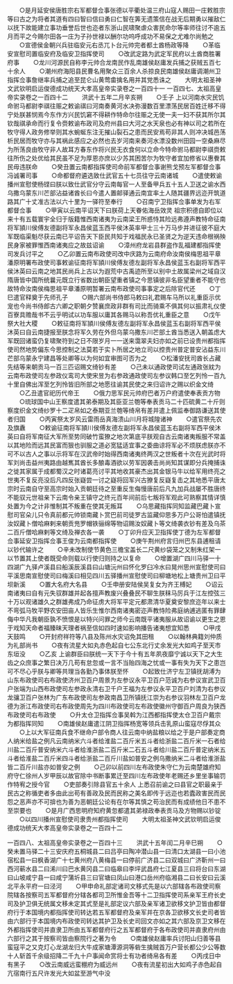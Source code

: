 <!-- { "loadSidebar": true } -->
　　○是月延安侯唐胜宗右军都督佥事张德以平衢处温三府山寇人赐田一庄敕胜宗等曰古之为将者其道有四曰智曰信曰勇曰仁智在筭无遗策信在战无后期勇以摧敌仁以抚下故能建立事功垂誉后世也迩者东浙山民啸聚虐众害民命尔等率师往讨不逾五月而平之今赐尔田各一庄为子孙世禄以酬尔功呜呼成功不易保之尤难尔尚勉之
　　○宣德侯金朝兴兵驻临安元右丞兀卜台元帅完者都土酋杨政等降
　　○革临安宣慰司置临安府及临安卫指挥使司
　　○改武定路为武定军民府以土酋商胜署府事
　　○龙川河源民自称李元帅合龙南民作乱南雄侯赵庸发兵捕之获贼五百七十余人
　　○潮州府海阳县民曹名用聚众三百余人杀掠良民南雄侯赵庸调潮州卫指挥佥事詹继率兵捕之追至昆仑山黄莺畬擒名用并其党悉诛之
　　大明太祖圣神文武钦明启运俊德成功统天大孝高皇帝实录卷之一百四十一
一百四七、太祖高皇帝实录卷之一百四十二
　　洪武十五年二月辛亥朔
　　○壬子  上以河南水灾民饥命驸马都尉李祺往赈之敕谕祺曰河南奏黄河水决弥漫数百里漂荡民居百姓迁移不得宁处朕甚悯焉今东作方兴民饥窘不得耕作特命尔往赈之无使一夫一妇不获其所尔其钦哉祺承命而行复令赍敕谕布政司及府州县曰大河之水天泉也必有神以司之若所在牧守得人政务修举则其水蜿蜒东注无摧山裂石之患而民安焉苟非其人则冲决城邑荡析民居而牧守亦与其祸此感应之必然也去岁河南来奏河水漂没数州田园一空桑麻尽为所荡良由牧守非人故耳方春东作将兴民无衣食何以立命今特命驸马都尉李祺赍敕往所伤之处优给其民虽不足为厚恩亦庶以少苏其困苦尔为牧守者宜加修省以惠餋其民毋违朕命
　　○癸丑置云南都指挥使司命前军都督佥事谢熊戈预左军都督佥事冯诚署司事
　　○命都督府遴选致仕武官五十七员往守云南诸城
　　○遣使敕谕播州宣慰使杨铿曰朕以致仕武官分守云南每官一人至备甲兵五十五人卫送之谕水西乌撒乌蒙东川芒部沾益诸酋长曰今遣人置邮驿通云南宜率土人随其疆界远迩开筑道路其广十丈准古法以六十里为一驿符至奉行
　　○召南宁卫指挥佥事单发为右军都督佥事
　　○甲寅以云南平诏天下曰朕荷上天眷佑海岳效灵  祖宗积德自即位以来十有五载寰宇全归于版籍惟西南诸夷为云南梁王所惑恃其险远弗遵声教特命征南将军頴川侯傅友德副将军永昌侯蓝玉西平侯沐英率甲士三十万马步并进征彼不庭大军既临渠魁尽获云南已平诏告天下臣民共知于戏福民永已圣贤之为逆天违命根祸殃民身家被罪惟西南诸夷应之故兹诏谕
　　○漳州府龙岩县群盗作乱福建都指挥使司发兵讨平之
　　○乙卯置云南布政使司改中庆路为云南府命汝南侯梅思祖平章潘原明署布政使司事敕谕征南将军頴川侯傅友德左副将军永昌侯蓝玉右副将军西平侯沐英曰云南之地其民尚兵上古以为遐荒中古禹迹所至以别中土故属梁州之域自汉隋唐皆中国所统曩元既立行省数出朝臣望重者镇之今思镇彼非名臣望重者不能守也故特命汝南侯梅思祖平章潘原明暂署云南布政使司事事定之后除官代还
　　○丁巳遣官释奠于先师孔子
　　○赐六部尚书侍郎马敕曰礼君赐车马所以礼重臣示优宠也今尚书侍郎古六卿之职朝夕赞襄庶政非群有司比而骑乘不俱其何以振肃礼仪使百寮具赡哉书不云乎明试以功车服以庸其各赐马以称吾优礼重臣之意
　　○戊午祭大社大稷
　　○敕征南将军頴川侯傅友德左副将军永昌侯蓝玉右副将军西平侯沐英曰自云南捷报至朕念将军久劳在外但乌蒙乌撒东川芒部土酋当悉送入朝盖虑大军既回诸蛮仍复啸聚符到之日不限岁月一一送来霭翠夫妇亦如之前已设贵州都指挥使司然地势偏东今思控制之法莫若于实卜所居之地立司以控贵州普定普安沾益东川芒部乌蒙永宁建昌等处卿等以为何如宜审图可否为之
　　○松潘安抚司酋长占藏先结等来朝贡马一百三匹诏赐文绮钞有差
　　○己未以通政使司试左通政张紞为云南布政使司左参政仪鸾司大使宋昱为右参政通政使司左参议韩口至乞列怜一百九十里自佛出浑至乞列怜皆旧所部之地愿往谕其民使之来归诏许之赐以织金文绮
　　○乙丑遣官祀历代帝王
　　○俄力思军民元帅府巴者万户府遣使奉表贡方物
　　○琉球国中山王察度遣其弟泰期及其臣亚兰匏等奉表贡马二十匹硫黄二十斤则察度织金文绮纱罗十二疋帛如之泰期亚兰匏等绮帛有差并遣上佩监奉御路谦送其使者归国
　　○丙寅祭太岁风云雷雨岳真海溃山川月将城隍诸神
　　○遣官祭先农及旗纛
　　○敕谕征南将军頴川侯傅友德左副将军永昌侯蓝玉右副将军西平侯沐英曰自将军南征大军所至势同破竹蛮獠之地次第底平朕观自古云南诸夷叛服不常盖以其地险而远其民富而狠也驯服之道必宽猛适宜事之委曲谅将军必不烦朕虑朕亦不可不以古人之事以示将军在汉武帝时始得西南诸夷终两汉之世叛者十次在光武时将军刘尚击益州夷路由越嶲其酋长多酿毒酒欲以劳军因袭击尚尚知其谋即分兵掩捕诛之徙其家属于成都蜀汉之时诸葛亮讨平其地收其豪杰出其金银马牛以给军用终亮之世夷不复反亮没后凡四反张嶷尝一讨之嶷将回军兴古獠复反嶷复击之其地悉平唐太宗时云南自守至高宗时始入贡朝廷待之至重反生侮慢唐前后凡九加兵战屡不胜唐终不能驭元世祖亲下云南令亲王镇守之终元百年间前后七叛将军观此可熟察其情详慎处置为今之计非惟制其不叛重在使其无叛耳
　　○乌思藏指挥同知监藏巴藏卜宣慰司官朵儿只令真前都元帅锁南藏卜赏巴前司徒罗古监藏仰思多万户公哥怕遣镇抚汝奴藏卜僧哈麻剌来朝贡兠罗帽铁骊绵等物诏赐汝奴藏卜等文绮袭衣钞有差及乌茶二百斤僧哈麻剌等文绮及禅衣各一袭
　　○丁卯升应天卫指挥使丁德为左军都督佥事延安卫指挥佥事王俊为云南都指挥使
　　○庚午荆州府言归州巴东县逋租请以钞代输许之
　　○辛未改制使节黄色三檐宝盖长二尺黄纱袋笼之又制朱红架一以节置其上使者既受命则载以行使归则持之以复命
　　○增置湖广四川马驿一十四湖广九驿卢溪县曰船溪辰溪县曰山塘沅州曰怀化罗臼冷水曰晃州思州宣慰使司曰平溪思南宣慰使司曰梅溪曰相见四川五驿播州宣慰使司曰柳塘地松上塘贵州卫曰平坝新溪
　　○置大名府大名县
　　○壬申册安陆侯吴复女为齐王榑妃
　　○诏云南诸夷曰自有元失驭群雄并起各擅声教废兴叠叠民不聊生朕秣马厉兵于江左控弦三十万以观诸雄久之群雄弗成乃命征虏大将军平定元都肃清华夏奠安黎庶迩年以来士不弯弧马牧平野农安田亩人皆乐生惟尔西南诸夷密迩声教恃险弗庭纳逋逃匿有罪肆侮中华凡我朝臣孰不愤恨是以特兴问罪之师今云南既平诸夷服从故诏谕以更生之恩于戏知天命者福臻昧天理者祸至信如四时速如影响播告诸夷想宜知悉
　　○甲戌天鼓鸣
　　○开封府祥符等八县及陈州水灾诏免其田租
　　○以翰林典籍刘仲质为礼部尚书
　　○夜有流星大如丸赤色起自七公东北行丈余发光大如鸡子至天市东垣没
　　○乙亥  上谕群臣曰朕统一天下于今十有五年夙夜靡宁诚以天下之大生齿之众庶事之繁日决万几苟有怠忽或一言不当贻四海之忧或一事有失为天下之患岂可不尽心乎朕与卿等共理当各勤乃事体朕至怀
　　○起致仕济宁左卫镇抚胡溥为山东布政使司右布政使济州卫百户周景为左参议永平卫百户范诚为右参议宣武卫百户张端为山西布政使司左参政永清右卫千户王福为左参议永平卫百户刘清为右参议龙骧卫百户张林为广东布政使司左参政南昌卫所镇抚江崇为右参议羽林左卫百户龙德为浙江布政使司右布政使周先为四川布政使司左布政使徽州守御百户周良为狭西布政使司右布政使
　　○升太仓卫指挥佥事吴斡为江西都指挥使太仓卫百户戴宗为都指挥同知
　　○南雄侯赵庸遣江阴卫指挥杨宽等领兵击乳原山蛮寇尽俘其众
　　○上以大军征南兵食不继命户部令商人往云南中纳盐粮以给之于是户部奏定商人纳米给盐之例凡云南纳米六斗者给淮盐二百斤米五斗者给浙盐二百斤米一石者给川盐二百斤普安纳米六斗者给淮浙盐二百斤米二石五斗者给川盐二百斤普定纳米五斗者给淮盐二百斤米四斗者给浙盐二百斤川盐如普安之例乌撒纳米二斗者给淮浙盐皆二百斤川盐亦如普安之例
　　○己卯以前四川左布政使朱守仁为云南楚雄府知府守仁徐州人岁甲辰以故官除中书断事累迁至四川左布政使年老赐还乡里坐事输罚作特宥之授今官
　　○吏部奏引除县官五十余人  上悉召前谕之曰县官之职最亲于民古之称循吏者多由此出苟有善政及民而民称之美名即传于远迩也若蠹政害民而民怨之恶声亦不可揜也为善为恶朝廷公论有在尔等其慎之苟治民而有成绩他日不患不至崇要也
　　○是月广西思明府知府黄忽都遣其弟禄政奉表贡马及方物赐以钞锭
　　○以四川播州宣慰使司隶贵州都指挥使司
　　大明太祖圣神文武钦明启运俊德成功统天大孝高皇帝实录卷之一百四十二


一百四八、太祖高皇帝实录卷之一百四十三
　　洪武十五年闰二月辛巳朔
　　○癸未置马驿二十三安庆府五桐城县二曰吕亭曰陶冲潜山县一曰清口太湖县一曰小池宿松县一曰枫香湖广十七黄州府八黄梅县一曰停前广济县二曰双城曰广济靳州一曰西河蕲水县二曰浠川曰巴水黄冈县二曰临皋曰李坪武昌府七江夏县三曰将台曰东湖曰山坡咸宁县一曰咸宁蒲圻县三曰官塘曰凤山曰港口岳州府临湘县二曰长安曰云溪北平永平府一曰泾河
　　○甲申命礼部定诸司文移式先是以六部辖各布政使司察院辖各按察司五军都督府分辖各都司卫所惟金吾等十二卫指挥使司系亲军王府长史司及护卫俱无统属文移未定其式至是礼部定议六部及亲军诸卫欲移文护卫皆由都督府行于本国境内都指挥使司转达若五军都督府及亲军并在京各卫欲移文长史司者皆由六部行于本国境内布政使司转达其护卫及长史司回文亦如之其六部及京卫文移在外都指挥使司并直隶卫所由五军都督府行之五军都督府于各布政使司并直隶府州由六部行之其于按察司皆由察院行之著为令
　　○南雄侯赵庸率兵讨阳山归善等县蛮寇平之又克灯心龙湖龙归大牛成家塘潭源洞等砦生擒贼首万户营长都公少公等数十人斩首千余级招降二千九十户事闻命赏将士有功者绮帛各有差
　　○丙戌日中有黑子
　　○改云南威远蛮棚府为威远州
　　○夜有流星初出大如鸡子赤色起自亢宿南行五尺许发光大如盆至游气中没
